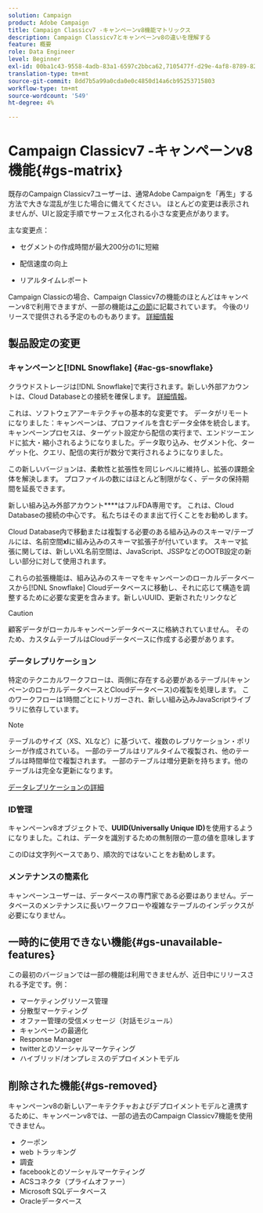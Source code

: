 ```yaml
---
solution: Campaign
product: Adobe Campaign
title: Campaign Classicv7 -キャンペーンv8機能マトリックス
description: Campaign Classicv7とキャンペーンv8の違いを理解する
feature: 概要
role: Data Engineer
level: Beginner
exl-id: 00ba1c43-9558-4adb-83a1-6597c2bbca62,7105477f-d29e-4af8-8789-82b4459761b0
translation-type: tm+mt
source-git-commit: 8dd7b5a99a0cda0e0c4850d14a6cb95253715803
workflow-type: tm+mt
source-wordcount: '549'
ht-degree: 4%

---
```


# Campaign Classicv7 -キャンペーンv8機能{#gs-matrix}


既存のCampaign Classicv7ユーザーは、通常Adobe Campaignを「再生」する方法で大きな混乱が生じた場合に備えてください。 ほとんどの変更は表示されませんが、UIと設定手順でサーフェス化される小さな変更点があります。

主な変更点：

* セグメントの作成時間が最大200分の1に短縮

* 配信速度の向上

* リアルタイムレポート

Campaign Classicの場合、Campaign Classicv7の機能のほとんどはキャンペーンv8で利用できますが、一部の機能は[この節](#gs-removed)に記載されています。 今後のリリースで提供される予定のものもあります。 [詳細情報](#gs-unavailable-features)


## 製品設定の変更

### キャンペーンと[!DNL Snowflake] {#ac-gs-snowflake}

クラウドストレージは[!DNL Snowflake]で実行されます。新しい外部アカウントは、Cloud Databaseとの接続を確保します。 [詳細情報](#ac-gs-snowflake)。

これは、ソフトウェアアーキテクチャの基本的な変更です。 データがリモートになりました：キャンペーンは、プロファイルを含むデータ全体を統合します。 キャンペーンプロセスは、ターゲット設定から配信の実行まで、エンドツーエンドに拡大・縮小されるようになりました。データ取り込み、セグメント化、ターゲット化、クエリ、配信の実行が数分で実行されるようになりました。

この新しいバージョンは、柔軟性と拡張性を同じレベルに維持し、拡張の課題全体を解決します。 プロファイルの数にはほとんど制限がなく、データの保持期間を延長できます。

新しい組み込み外部アカウント&#x200B;****&#x200B;はフルFDA専用です。 これは、Cloud Databaseの接続の中心です。 私たちはそのまま出て行くことをお勧めします。

Cloud Database内で移動または複製する必要のある組み込みのスキーマ/テーブルには、名前空間&#x200B;**xl**&#x200B;に組み込みのスキーマ拡張子が付いています。 スキーマ拡張に関しては、新しいXL名前空間は、JavaScript、JSSPなどのOOTB設定の新しい部分に対して使用されます。

これらの拡張機能は、組み込みのスキーマをキャンペーンのローカルデータベースから[!DNL Snowflake] Cloudデータベースに移動し、それに応じて構造を調整するために必要な変更を含みます。新しいUUID、更新されたリンクなど

>[!CAUTION]
>
> 顧客データがローカルキャンペーンデータベースに格納されていません。 そのため、カスタムテーブルはCloudデータベースに作成する必要があります。


### データレプリケーション

特定のテクニカルワークフローは、両側に存在する必要があるテーブル(キャンペーンのローカルデータベースとCloudデータベース)の複製を処理します。 このワークフローは1時間ごとにトリガーされ、新しい組み込みJavaScriptライブラリに依存しています。

>[!NOTE]
>
> テーブルのサイズ（XS、XLなど）に基づいて、複数のレプリケーション・ポリシーが作成されている。
> 一部のテーブルはリアルタイムで複製され、他のテーブルは時間単位で複製されます。 一部のテーブルは増分更新を持ちます。他のテーブルは完全な更新になります。


[データレプリケーションの詳細](../config/replication.md)

### ID管理

キャンペーンv8オブジェクトで、**UUID(Universally Unique ID)**&#x200B;を使用するようになりました。これは、データを識別するための無制限の一意の値を意味します

このIDは文字列ベースであり、順次的ではないことをお勧めします。

### メンテナンスの簡素化

キャンペーンユーザーは、データベースの専門家である必要はありません。データベースのメンテナンスに長いワークフローや複雑なテーブルのインデックスが必要になりません。

## 一時的に使用できない機能{#gs-unavailable-features}

この最初のバージョンでは一部の機能は利用できませんが、近日中にリリースされる予定です。例：

* マーケティングリソース管理
* 分散型マーケティング
* オファー管理の受信メッセージ（対話モジュール）
* キャンペーンの最適化
* Response Manager
* twitterとのソーシャルマーケティング
* ハイブリッド/オンプレミスのデプロイメントモデル

## 削除された機能{#gs-removed}

キャンペーンv8の新しいアーキテクチャおよびデプロイメントモデルと連携するために、キャンペーンv8では、一部の過去のCampaign Classicv7機能を使用できません。

* クーポン
* web トラッキング
* 調査
* facebookとのソーシャルマーケティング
* ACSコネクタ（プライムオファー）
* Microsoft SQLデータベース
* Oracleデータベース
